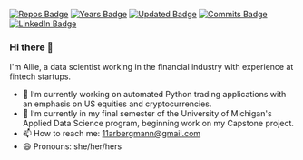 [![Repos Badge](https://badges.pufler.dev/repos/arbergmann)](https://github.com/arbergmann)
[![Years Badge](https://badges.pufler.dev/years/arbergmann)](https://github.com/arbergmann)
[![Updated Badge](https://badges.pufler.dev/updated/arbergmann)](https://github.com/arbergmann)
[![Commits Badge](https://badges.pufler.dev/commits/arbergmann)](https://github.com/arbergmann)
[![LinkedIn Badge](https://img.shields.io/badge/LinkedIn-Profile-informational?style=flat&logo=linkedin&logoColor=white&color=0D76A8)](https://www.linkedin.com/in/arbergmann/)

### Hi there 👋 

I'm Allie, a data scientist working in the financial industry with experience at fintech startups.

- 🔭 I’m currently working on automated Python trading applications with an emphasis on US equities and cryptocurrencies.
- 🌱 I’m currently in my final semester of the University of Michigan's Applied Data Science program, beginning work on my Capstone project.
- 📫 How to reach me: 11arbergmann@gmail.com
- 😄 Pronouns: she/her/hers

<!--
**arbergmann/arbergmann** is a ✨ _special_ ✨ repository because its `README.md` (this file) appears on your GitHub profile.

Here are some ideas to get you started:

- 🔭 I’m currently working on ...
- 🌱 I’m currently learning ...
- 👯 I’m looking to collaborate on ...
- 🤔 I’m looking for help with ...
- 💬 Ask me about ...
- 📫 How to reach me: ...
- 😄 Pronouns: ...
- ⚡ Fun fact: ...
-->
